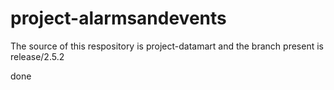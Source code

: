 # project-alarmsandevents

The source of this respository is project-datamart and the branch present is release/2.5.2



done

